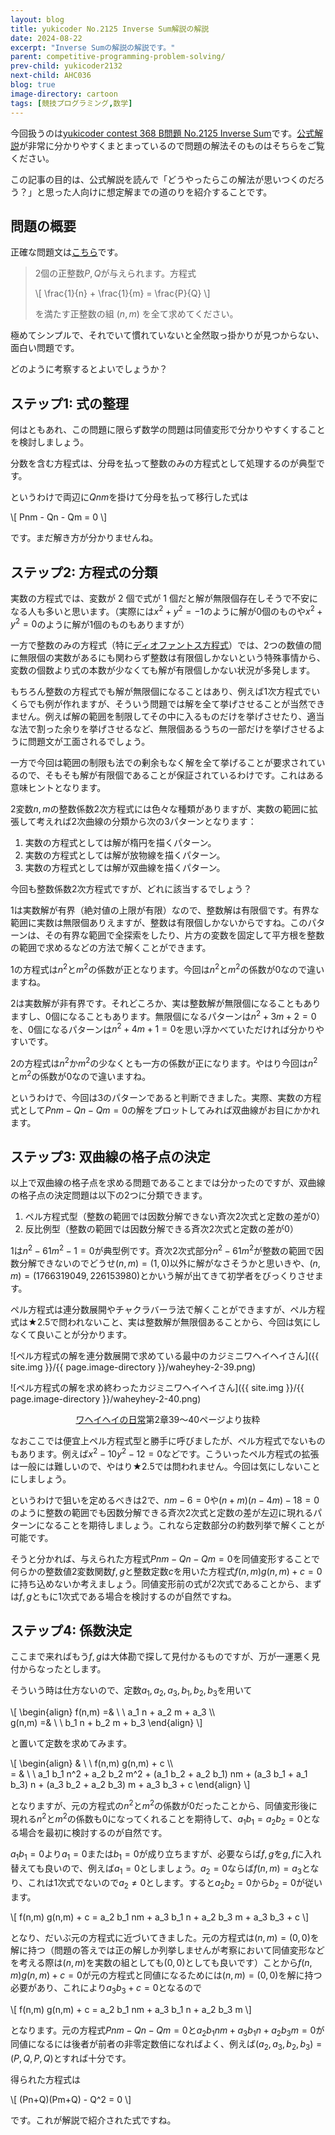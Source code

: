 ```yaml
---
layout: blog
title: yukicoder No.2125 Inverse Sum解説の解説
date: 2024-08-22
excerpt: "Inverse Sumの解説の解説です。"
parent: competitive-programming-problem-solving/
prev-child: yukicoder2132
next-child: AHC036
blog: true
image-directory: cartoon
tags: [競技プログラミング,数学]
---
```


今回扱うのは[yukicoder contest 368 B問題 No.2125 Inverse Sum](https://yukicoder.me/problems/no/2125)です。[公式解説](https://yukicoder.me/problems/no/2125/editorial)が非常に分かりやすくまとまっているので問題の解法そのものはそちらをご覧ください。

この記事の目的は、公式解説を読んで「どうやったらこの解法が思いつくのだろう？」と思った人向けに想定解までの道のりを紹介することです。


## 問題の概要

正確な問題文は[こちら](https://yukicoder.me/problems/no/2125)です。

> $2$個の正整数$P, Q$が与えられます。方程式
> 
> \\[
> \frac{1}{n} + \frac{1}{m} = \frac{P}{Q}
> \\]
>
> を満たす正整数の組 $(n,m)$ を全て求めてください。

極めてシンプルで、それでいて慣れていないと全然取っ掛かりが見つからない、面白い問題です。

どのように考察するとよいでしょうか？


## ステップ1: 式の整理

何はともあれ、この問題に限らず数学の問題は同値変形で分かりやすくすることを検討しましょう。

分数を含む方程式は、分母を払って整数のみの方程式として処理するのが典型です。

というわけで両辺に$Qnm$を掛けて分母を払って移行した式は

\\[
Pnm - Qn - Qm = 0
\\]

です。まだ解き方が分かりませんね。


## ステップ2: 方程式の分類

実数の方程式では、変数が $2$ 個で式が $1$ 個だと解が無限個存在しそうで不安になる人も多いと思います。（実際には$x^2+y^2=-1$のように解が$0$個のものや$x^2+y^2=0$のように解が$1$個のものもありますが）

一方で整数のみの方程式（特に[ディオファントス方程式](https://ja.wikipedia.org/wiki/ディオファントス方程式)）では、$2$つの数値の間に無限個の実数があるにも関わらず整数は有限個しかないという特殊事情から、変数の個数より式の本数が少なくても解が有限個しかない状況が多発します。

もちろん整数の方程式でも解が無限個になることはあり、例えば$1$次方程式でいくらでも例が作れますが、そういう問題では解を全て挙げさせることが当然できません。例えば解の範囲を制限してその中に入るものだけを挙げさせたり、適当な法で割った余りを挙げさせるなど、無限個あるうちの一部だけを挙げさせるように問題文が工面されるでしょう。

一方で今回は範囲の制限も法での剰余もなく解を全て挙げることが要求されているので、そもそも解が有限個であることが保証されているわけです。これはある意味ヒントとなります。

$2$変数$n,m$の整数係数$2$次方程式には色々な種類がありますが、実数の範囲に拡張して考えれば$2$次曲線の分類から次の$3$パターンとなります：

1. 実数の方程式としては解が楕円を描くパターン。
1. 実数の方程式としては解が放物線を描くパターン。
1. 実数の方程式としては解が双曲線を描くパターン。

今回も整数係数$2$次方程式ですが、どれに該当するでしょう？

1は実数解が有界（絶対値の上限が有限）なので、整数解は有限個です。有界な範囲に実数は無限個ありえますが、整数は有限個しかないからですね。このパターンは、その有界な範囲で全探索をしたり、片方の変数を固定して平方根を整数の範囲で求めるなどの方法で解くことができます。

1の方程式は$n^2$と$m^2$の係数が正となります。今回は$n^2$と$m^2$の係数が$0$なので違いますね。

2は実数解が非有界です。それどころか、実は整数解が無限個になることもありますし、$0$個になることもあります。無限個になるパターンは$n^2+3m+2 = 0$を、$0$個になるパターンは$n^2+4m+1 = 0$を思い浮かべていただければ分かりやすいです。

2の方程式は$n^2$か$m^2$の少なくとも一方の係数が正になります。やはり今回は$n^2$と$m^2$の係数が$0$なので違いますね。

というわけで、今回は3のパターンであると判断できました。実際、実数の方程式として$Pnm - Qn - Qm = 0$の解をプロットしてみれば双曲線がお目にかかれます。


## ステップ3: 双曲線の格子点の決定

以上で双曲線の格子点を求める問題であることまでは分かったのですが、双曲線の格子点の決定問題は以下の$2$つに分類できます。

1. ペル方程式型（整数の範囲では因数分解できない斉次$2$次式と定数の差が$0$）
1. 反比例型（整数の範囲では因数分解できる斉次$2$次式と定数の差が$0$）

1は$n^2 - 61m^2 - 1 = 0$が典型例です。斉次$2$次式部分$n^2 - 61m^2$が整数の範囲で因数分解できないのでどうせ$(n,m) = (1,0)$以外に解がなさそうかと思いきや、$(n,m) = (1766319049,226153980)$とかいう解が出てきて初学者をびっくりさせます。

ペル方程式は連分数展開やチャクラバーラ法で解くことができますが、ペル方程式は★2.5で問われないこと、実は整数解が無限個あることから、今回は気にしなくて良いことが分かります。

![ペル方程式の解を連分数展開で求めている最中のカジミニワヘイヘイさん]({{ site.img }}/{{ page.image-directory }}/waheyhey-2-39.png)

![ペル方程式の解を求め終わったカジミニワヘイヘイさん]({{ site.img }}/{{ page.image-directory }}/waheyhey-2-40.png)
<p style="text-align: center">
<a href="{{ site.url }}/cartoon/index.html#waheyhey-no-nichijou">ワヘイヘイの日常</a>第2章39～40ページより抜粋
</p>

なおここでは便宜上ペル方程式型と勝手に呼びましたが、ペル方程式でないものもあります。例えば$x^2 - 10y^2 - 12 = 0$などです。こういったペル方程式の拡張は一般には難しいので、やはり★2.5では問われません。今回は気にしないことにしましょう。

というわけで狙いを定めるべきは2で、$nm - 6 = 0$や$(n+m)(n-4m) - 18 = 0$のように整数の範囲でも因数分解できる斉次$2$次式と定数の差が左辺に現れるパターンになることを期待しましょう。これなら定数部分の約数列挙で解くことが可能です。

そうと分かれば、与えられた方程式$Pnm - Qn -Qm = 0$を同値変形することで何らかの整数値$2$変数関数$f,g$と整数定数$c$を用いた方程式$f(n,m) g(n,m) + c = 0$に持ち込めないか考えましょう。同値変形前の式が$2$次式であることから、まずは$f,g$ともに$1$次式である場合を検討するのが自然ですね。


## ステップ4: 係数決定

ここまで来ればもう$f,g$は大体勘で探して見付かるものですが、万が一運悪く見付からなったとします。

そういう時は仕方ないので、定数$a_1,a_2,a_3,b_1,b_2,b_3$を用いて

\\[
\begin{align}
f(n,m) =& \\ \\ a_1 n + a_2 m + a_3 \\\\\
g(n,m) =& \\ \\ b_1 n + b_2 m + b_3
\end{align}
\\]

と置いて定数を求めてみます。

\\[
\begin{align}
& \\ \\ f(n,m) g(n,m) + c \\\\\
= & \\ \\ a_1 b_1 n^2 + a_2 b_2 m^2 + (a_1 b_2 + a_2 b_1) nm + (a_3 b_1 + a_1 b_3) n + (a_3 b_2 + a_2 b_3) m + a_3 b_3 + c
\end{align}
\\]

となりますが、元の方程式の$n^2$と$m^2$の係数が$0$だったことから、同値変形後に現れる$n^2$と$m^2$の係数も$0$になってくれることを期待して、$a_1 b_1 = a_2 b_2 = 0$となる場合を最初に検討するのが自然です。

$a_1 b_1 = 0$より$a_1 = 0$または$b_1 = 0$が成り立ちますが、必要ならば$f,g$を$g,f$に入れ替えても良いので、例えば$a_1 = 0$としましょう。$a_2 = 0$ならば$f(n,m) = a_3$となり、これは$1$次式でないので$a_2 \neq 0$とします。すると$a_2 b_2 = 0$から$b_2 = 0$が従います。

\\[
f(n,m) g(n,m) + c = a_2 b_1 nm + a_3 b_1 n + a_2 b_3 m + a_3 b_3 + c
\\]

となり、だいぶ元の方程式に近づいてきました。元の方程式は$(n,m) = (0,0)$を解に持つ（問題の答えでは正の解しか列挙しませんが考察において同値変形などを考える際は$(n,m)$を実数の組としても$(0,0)$としても良いです）ことから$f(n,m) g(n,m) + c = 0$が元の方程式と同値になるためには$(n,m) = (0,0)$を解に持つ必要があり、これにより$a_3 b_3 + c = 0$となるので

\\[
f(n,m) g(n,m) + c = a_2 b_1 nm + a_3 b_1 n + a_2 b_3 m
\\]

となります。元の方程式$Pnm - Qn - Qm = 0$と$a_2 b_1 nm + a_3 b_1 n + a_2 b_3 m = 0$が同値になるには後者が前者の非零定数倍になればよく、例えば$(a_2,a_3,b_2,b_3) = (P,Q,P,Q)$とすれば十分です。

得られた方程式は

\\[
(Pn+Q)(Pm+Q) - Q^2 = 0
\\]

です。これが解説で紹介された式ですね。
